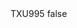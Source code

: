 <?xml version="1.0" encoding="UTF-8"?>
<CustomMetadata xmlns="http://soap.sforce.com/2006/04/metadata">
    <label>TXU995</label>
    <protected>false</protected>
</CustomMetadata>
